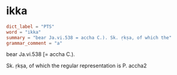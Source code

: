 # ikka

``` toml
dict_label = "PTS"
word = "ikka"
summary = "bear Ja.vi.538 = accha C.). Sk. ṛkṣa, of which the"
grammar_comment = "a"
```

bear Ja.vi.538 [= accha C.).

Sk. ṛkṣa, of which the regular representation is P. accha2

